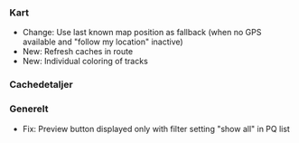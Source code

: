 ### Kart
- Change: Use last known map position as fallback (when no GPS available and "follow my location" inactive)
- New: Refresh caches in route
- New: Individual coloring of tracks

### Cachedetaljer

### Generelt
- Fix: Preview button displayed only with filter setting "show all" in PQ list
